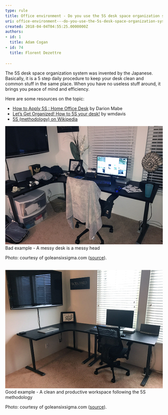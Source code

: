 ```yaml
---
type: rule
title: Office environment - Do you use the 5S desk space organization system invented by the Japanese?
uri: office-environment---do-you-use-the-5s-desk-space-organization-system-invented-by-the-japanese
created: 2018-04-04T04:55:25.0000000Z
authors:
- id: 1
  title: Adam Cogan
- id: 74
  title: Florent Dezettre

---
```


 
The 5S desk space organization system was invented by the Japanese. Basically, it is a 5 step daily procedure to keep your desk clean and common stuff in the same place. When you have no useless stuff around, it brings you peace of mind and efficiency.
 
Here are some resources on the topic:

- [How to Apply 5S : Home Office Desk](https://goleansixsigma.com/apply-5s-home-office-desk/) by Darion Mabe
- [Let’s Get Organized! How to 5S your desk!](https://blogs.mtu.edu/improvement/2011/08/17/let%e2%80%99s-get-organized-how-to-5s-your-desk/) by wmdavis
- [5S (methodology) on Wikipedia](https://en.wikipedia.org/wiki/5S_%28methodology%29)



 ![Apply-5S_Desk-01_GoLeanSixSigma.com_.jpg](Apply-5S_Desk-01_GoLeanSixSigma.com_.jpg) Bad example - A messy desk is a messy head

Photo: courtesy of goleansixsigma.com ([source](https://goleansixsigma.com/apply-5s-home-office-desk/)).


​  ![Apply-5S_Desk-04_GoLeanSixSigma.com_.jpg](Apply-5S_Desk-04_GoLeanSixSigma.com_.jpg) Good example - A clean and productive workspace following the 5S methodology

Photo: courtesy of goleansixsigma.com ([source](https://goleansixsigma.com/apply-5s-home-office-desk/)).

